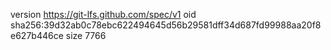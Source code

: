 version https://git-lfs.github.com/spec/v1
oid sha256:39d32ab0c78ebc622494645d56b29581dff34d687fd99988aa20f8e627b446ce
size 7766
